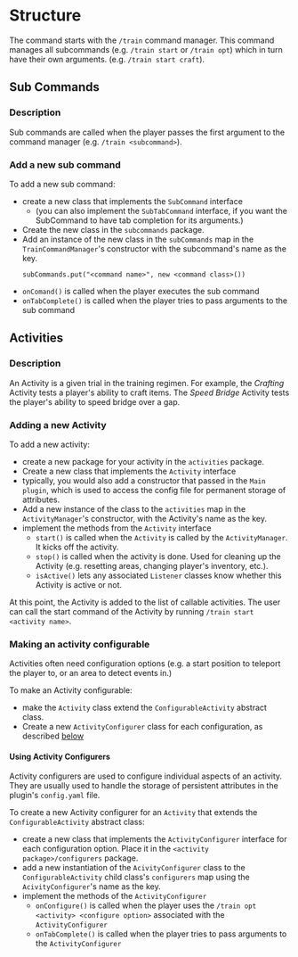 # Structure

The command starts with the `/train` command manager. This command manages all subcommands (e.g. `/train start` or `/train opt`) which in turn have their own arguments. (e.g. `/train start craft`).

## Sub Commands

### Description
Sub commands are called when the player passes the first argument to the command manager (e.g. `/train <subcommand>`).

### Add a new sub command
To add a new sub command:
- create a new class that implements the `SubCommand` interface
    - (you can also implement the `SubTabCommand` interface, if you want the SubCommand to have tab completion for its arguments.) 
- Create the new class in the `subcommands` package.
- Add an instance of the new class in the `subCommands` map in the `TrainCommandManager`'s constructor with the subcommand's name as the key.
  ```
  subCommands.put("<command name>", new <command class>())
  ```
- `onComand()` is called when the player executes the sub command
- `onTabComplete()` is called when the player tries to pass arguments to the sub command

## Activities

### Description
An Activity is a given trial in the training regimen. For example, the *Crafting* Activity tests a player's ability to craft items. The *Speed Bridge* Activity tests the player's ability to speed bridge over a gap.

### Adding a new Activity
To add a new activity:
- create a new package for your activity in the `activities` package.
- Create a new class that implements the `Activity` interface
- typically, you would also add a constructor that passed in the `Main` `plugin`, which is used to access the config file for permanent storage of attributes.
- Add a new instance of the class to the `activities` map in the `ActivityManager`'s constructor, with the Activity's name as the key. 
- implement the methods from the `Activity` interface
  - `start()` is called when the `Activity` is called by the `ActivityManager`. It kicks off the activity.
  - `stop()` is called when the activity is done. Used for cleaning up the Activity (e.g. resetting areas, changing player's inventory, etc.). 
  - `isActive()` lets any associated `Listener` classes know whether this Activity is active or not.

At this point, the Activity is added to the list of callable activities. The user can call the start command of the Activity by running `/train start <activity name>`.

### Making an activity configurable
Activities often need configuration options (e.g. a start position to teleport the player to, or an area to detect events in.) 

To make an Activity configurable: 
- make the `Activity` class extend the `ConfigurableActivity` abstract class.
- Create a new `ActivityConfigurer` class for each configuration, as described [below](#using-activity-configurers)

#### Using Activity Configurers
Activity configurers are used to configure individual aspects of an activity. They are usually used to handle the storage of persistent attributes in the plugin's `config.yaml` file. 

To create a new Activity configurer for an `Activity` that extends the `ConfigurableActivity` abstract class:
- create a new class that implements the `ActivityConfigurer` interface for each configuration option. Place it in the `<activity package>/configurers` package.
- add a new instantiation of the `AcivityConfigurer` class to the `ConfigurableActivity` child class's `configurers` map using the `AcivityConfigurer`'s name as the key.
- implement the methods of the `ActivityConfigurer`
  - `onConfigure()` is called when the player uses the `/train opt <activity> <configure option>` associated with the `ActivityConfigurer`
  - `onTabComplete()` is called when the player tries to pass arguments to the `ActivityConfigurer`

  









